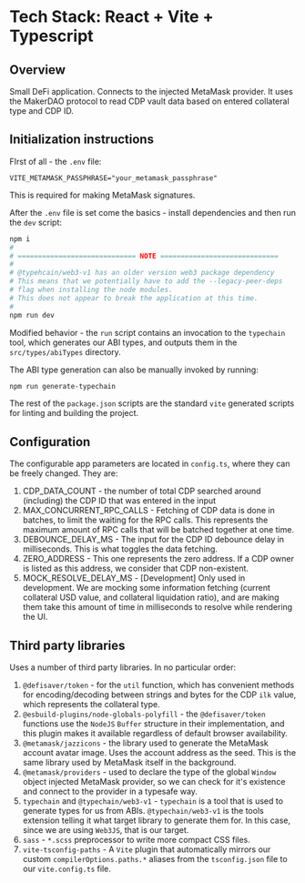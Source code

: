 # Tech Stack: React + Vite + Typescript

## Overview

Small DeFi application. Connects to the injected MetaMask provider. It uses the MakerDAO protocol to read CDP vault data based on entered collateral type and CDP ID.

## Initialization instructions

FIrst of all - the `.env` file:

```
VITE_METAMASK_PASSPHRASE="your_metamask_passphrase"
```

This is required for making MetaMask signatures.

After the `.env` file is set come the basics - install dependencies and then run the `dev` script:

```bash
npm i
#
# ============================= NOTE =============================
#
# @typehcain/web3-v1 has an older version web3 package dependency
# This means that we potentially have to add the --legacy-peer-deps
# flag when installing the node modules.
# This does not appear to break the application at this time.
#
npm run dev
```

Modified behavior - the `run` script contains an invocation to the `typechain` tool, which generates our ABI types, and outputs them in the `src/types/abiTypes` directory.

The ABI type generation can also be manually invoked by running:

```bash
npm run generate-typechain
```

The rest of the `package.json` scripts are the standard `vite` generated scripts for linting and building the project.

## Configuration

The configurable app parameters are located in `config.ts`, where they can be freely changed. They are:

1. CDP_DATA_COUNT - the number of total CDP searched around (including) the CDP ID that was entered in the input
2. MAX_CONCURRENT_RPC_CALLS - Fetching of CDP data is done in batches, to limit the waiting for the RPC calls. This represents the maximum amount of RPC calls that will be batched together at one time.
3. DEBOUNCE_DELAY_MS - The input for the CDP ID debounce delay in milliseconds. This is what toggles the data fetching.
4. ZERO_ADDRESS - This one represents the zero address. If a CDP owner is listed as this address, we consider that CDP non-existent.
5. MOCK_RESOLVE_DELAY_MS - [Development] Only used in development. We are mocking some information fetching (current collateral USD value, and collateral liquidation ratio), and are making them take this amount of time in milliseconds to resolve while rendering the UI.

## Third party libraries

Uses a number of third party libraries. In no particular order:

1. `@defisaver/token` - for the `util` function, which has convenient methods for encoding/decoding between strings and bytes for the CDP `ilk` value, which represents the collateral type.
2. `@esbuild-plugins/node-globals-polyfill` - the `@defisaver/token` functions use the `NodeJS` `Buffer` structure in their implementation, and this plugin makes it available regardless of default browser availability.
3. `@metamask/jazzicons` - the library used to generate the MetaMask account avatar image. Uses the account address as the seed. This is the same library used by MetaMask itself in the background.
4. `@metamask/providers` - used to declare the type of the global `Window` object injected MetaMask provider, so we can check for it's existence and connect to the provider in a typesafe way.
5. `typechain` and `@typechain/web3-v1` - `typechain` is a tool that is used to generate types for us from ABIs. `@typechain/web3-v1` is the tools extension telling it what target library to generate them for. In this case, since we are using `Web3JS`, that is our target.
6. `sass` - `*.scss` preprocessor to write more compact CSS files.
7. `vite-tsconfig-paths` - A `Vite` plugin that automatically mirrors our custom `compilerOptions.paths.*` aliases from the `tsconfig.json` file to our `vite.config.ts` file.
